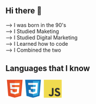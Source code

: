 ## Hi there 👋 ##

--> I was born in the 90's <br>
--> I Studied Maketing <br>
--> I Studied Digital Marketing <br>
--> I Learned how to code <br>
--> I Combined the two <br>

## Languages that I know ##
<div>
<img align="left" width="50" height="50" src='https://raw.githubusercontent.com/devicons/devicon/master/icons/html5/html5-original.svg'>
<img width="50" height="50" src='https://raw.githubusercontent.com/devicons/devicon/master/icons/css3/css3-original.svg'>
<img width="50" height="50" src='https://raw.githubusercontent.com/devicons/devicon/master/icons/javascript/javascript-original.svg'>
</div>
